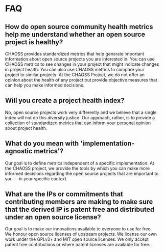 
# FAQ

## How do open source community health metrics help me understand whether an open source project is healthy?
CHAOSS provides standardized metrics that help generate important information about open source projects you are interested in. You can use CHAOSS metrics to see changes in your project that might indicate changes in project health. You can also use CHAOSS metrics to compare your project to similar projects. At the CHAOSS Project, we do not offer an opinion about the health of any project but provide objective measures that can help you make informed decisions.

## Will you create a project health index?
No, open source projects work very differently and we believe that a single index will not do this diversity justice. Our approach, rather, is to provide a collection of standardized metrics that can inform your personal opinion about project health.

## What do you mean with 'implementation-agnostic metrics'?
Our goal is to define metrics independent of a specific implementation. At the CHAOSS project, we provide the tools by which you can make more informed decisions regarding the open source projects that are important to you -- in your specific context. 

## What are the IPs or commitments that contributing members are making to make sure that the derived IP is patent free and distributed under an open source license?
Our goal is to make our innovations available to everyone to use for free. We honour open source licenses of upstream projects. We license our own work under the GPLv2+ and MIT open source licenses. We only accept patent free contributions or where patent licenses are available for free.
